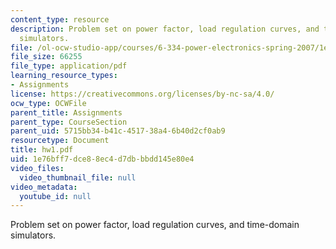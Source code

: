 ```yaml
---
content_type: resource
description: Problem set on power factor, load regulation curves, and time-domain
  simulators.
file: /ol-ocw-studio-app/courses/6-334-power-electronics-spring-2007/1e76bff7dce88ec4d7dbbbdd145e80e4_hw1.pdf
file_size: 66255
file_type: application/pdf
learning_resource_types:
- Assignments
license: https://creativecommons.org/licenses/by-nc-sa/4.0/
ocw_type: OCWFile
parent_title: Assignments
parent_type: CourseSection
parent_uid: 5715bb34-b41c-4517-38a4-6b40d2cf0ab9
resourcetype: Document
title: hw1.pdf
uid: 1e76bff7-dce8-8ec4-d7db-bbdd145e80e4
video_files:
  video_thumbnail_file: null
video_metadata:
  youtube_id: null
---
```

Problem set on power factor, load regulation curves, and time-domain simulators.